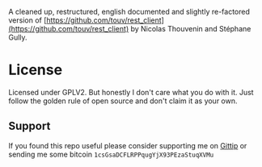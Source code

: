 A cleaned up, restructured, english documented and slightly re-factored version of
[https://github.com/touv/rest_client](https://github.com/touv/rest_client) by Nicolas Thouvenin and Stéphane Gully.
  
# License  

Licensed under GPLV2. But honestly I don't care what you do with it. Just follow the golden rule of open source and don't
claim it as your own.

## Support

If you found this repo useful please consider supporting me on [Gittip](https://www.gittip.com/k2052) or sending me some
bitcoin `1csGsaDCFLRPPqugYjX93PEzaStuqXVMu`
